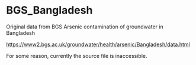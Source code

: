 # BGS_Bangladesh
Original data from BGS Arsenic contamination of groundwater in Bangladesh

https://www2.bgs.ac.uk/groundwater/health/arsenic/Bangladesh/data.html

For some reason, currently the source file is inaccessible.
